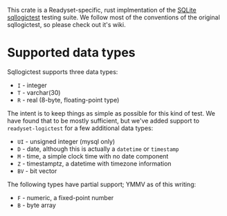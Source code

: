 This crate is a Readyset-specific, rust implmentation of the [SQLite
sqllogictest](https://sqlite.org/sqllogictest/doc/trunk/about.wiki) 
testing suite. We follow most of the conventions of the original
sqllogictest, so please check out it's wiki.

# Supported data types

Sqllogictest supports three data types:

- `I` - integer
- `T` - varchar(30)
- `R` - real (8-byte, floating-point type)

The intent is to keep things as simple as possible for this kind of test.
We have found that to be mostly sufficient, but we've added support to
`readyset-logictest` for a few additional data types:

- `UI` - unsigned integer (mysql only)
- `D` - date, although this is actually a `datetime` or `timestamp`
- `M` - time, a simple clock time with no date component
- `Z` - timestamptz, a datetime with timezone information
- `BV` - bit vector

The following types have partial support; YMMV as of this writing:

- `F` - numeric, a fixed-point number
- `B` - byte array


